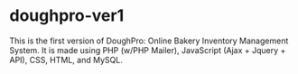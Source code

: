 # doughpro-ver1
This is the first version of DoughPro: Online Bakery Inventory Management System. It is made using PHP (w/PHP Mailer), JavaScript (Ajax + Jquery + API), CSS, HTML, and MySQL.
